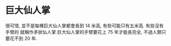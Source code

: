 # 巨大仙人掌

很可惜, 並不是每棵巨大仙人掌都會長到 14 米高, 有些可能只有五米高. 有些沒有手臂的
就稱作矛狀仙人掌.巨大仙人掌的手臂要花上 75 年才能長完全, 不過人類只要花不到 20
年.
